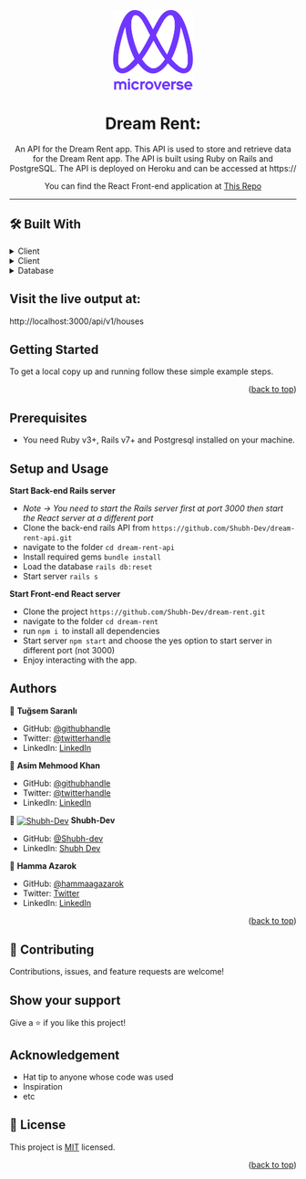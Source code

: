 <a name="readme-top"></a>

<div align="center">
<img src="murple_logo.png" alt="logo" width="140"  height="auto" />


# Dream Rent:

 An API for the Dream Rent app. This API is used to store and retrieve data for the Dream Rent app. The API is built using Ruby on Rails and PostgreSQL. The API is deployed on Heroku and can be accessed at https://

 You can find the React Front-end application at [This Repo](https://github.com/Shubh-Dev/dream-rent.git)

</div>
<hr>

## 🛠 Built With

<details>
  <summary>Client</summary>
  <ul>
    <li><a href="https://reactjs.org/">React.js</a></li>
  </ul>
</details>

<details>
  <summary>Client</summary>
  <ul>
    <li><a href= "https://rubyonrails.org/">Ruby on Rails</a></li>
  </ul>
</details>

<details>
<summary>Database</summary>
  <ul>
    <li><a href="https://www.postgresql.org/">PostgreSQL</a></li>
  </ul>
</details>


## Visit the live output at: 

http://localhost:3000/api/v1/houses

## Getting Started
To get a local copy up and running follow these simple example steps.

<p align="right">(<a href="#readme-top">back to top</a>)</p>

## Prerequisites

- You need Ruby v3+, Rails v7+ and Postgresql installed on your machine.

## Setup and Usage

**Start Back-end Rails server**
- *Note -> You need to start the Rails server first at port 3000 then start the React server at a different port*
- Clone the back-end rails API from `https://github.com/Shubh-Dev/dream-rent-api.git`
- navigate to the folder `cd dream-rent-api`
- Install required gems `bundle install`
- Load the database `rails db:reset`
- Start server `rails s`

**Start Front-end React server**
- Clone the project `https://github.com/Shubh-Dev/dream-rent.git`
- navigate to the folder `cd dream-rent`
- run `npm i `to install all dependencies
- Start server `npm start` and choose the yes option to start server in different port (not 3000)
- Enjoy interacting with the app.


## Authors

👤 **Tuğsem Saranlı**

- GitHub: [@githubhandle](https://github.com/tugsem/)
- Twitter: [@twitterhandle](https://twitter.com/tugsemSaranli)
- LinkedIn: [LinkedIn](https://www.linkedin.com/in/tugsem/)


👤 **Asim Mehmood Khan**

- GitHub: [@githubhandle](https://github.com/AsimKhan2019/)
- Twitter: [@twitterhandle](https://twitter.com/vtechbiz)
- LinkedIn: [LinkedIn](https://www.linkedin.com/in/asim-khan/)


👤 <a href="https://github.com/Shubh-Dev" target="blank"><img align="center"
      src="https://avatars.githubusercontent.com/u/46110284?v=4"
      alt="Shubh-Dev" height="50" width="50"/></a> **Shubh-Dev**

- GitHub: [@Shubh-dev](https://github.com/Shubh-Dev)
- LinkedIn: [Shubh Dev](https://www.linkedin.com/in/shubhscb/)


👤 **Hamma Azarok**

- GitHub: [@hammaagazarok](https://github.com/hammaazarok/)
- Twitter: [Twitter](https://twitter.com/hamma10)
- LinkedIn: [LinkedIn](https://www.linkedin.com/in/hammaagazarok/)

<p align="right">(<a href="#readme-top">back to top</a>)</p>

## 🤝 Contributing

Contributions, issues, and feature requests are welcome!

## Show your support

Give a ⭐️ if you like this project!

## Acknowledgement
- Hat tip to anyone whose code was used
- Inspiration
- etc

## 📝 License

This project is [MIT](./LICENSE.md) licensed.

<p align="right">(<a href="#readme-top">back to top</a>)</p>
